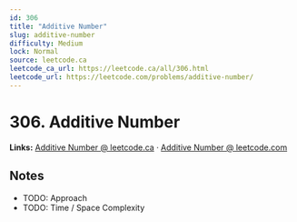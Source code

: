 ```yaml
--- 
id: 306
title: "Additive Number"
slug: additive-number
difficulty: Medium
lock: Normal
source: leetcode.ca
leetcode_ca_url: https://leetcode.ca/all/306.html
leetcode_url: https://leetcode.com/problems/additive-number/
---
```


# 306. Additive Number

**Links:** [Additive Number @ leetcode.ca](https://leetcode.ca/all/306.html) · [Additive Number @ leetcode.com](https://leetcode.com/problems/additive-number/)

## Notes
- TODO: Approach
- TODO: Time / Space Complexity
